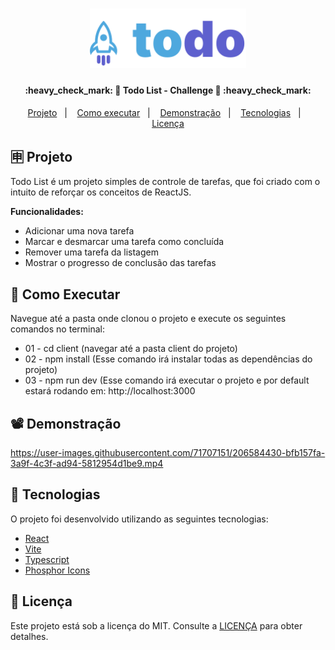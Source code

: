 <h1 align="center">
    <img alt="Todo Logo" title="#ToDoList" src=".github/logo.svg" width="250px" />
</h1>

<h4 align="center"> 
	:heavy_check_mark: 🚀 Todo List - Challenge 🚀 :heavy_check_mark:
</h4>

<p align="center">
  <a href="#-projeto">Projeto</a>&nbsp;&nbsp;&nbsp;|&nbsp;&nbsp;&nbsp;
  <a href="#-como-executar">Como executar</a>&nbsp;&nbsp;&nbsp;|&nbsp;&nbsp;&nbsp;
  <a href="#%EF%B8%8F-demonstração">Demonstração</a>&nbsp;&nbsp;&nbsp;|&nbsp;&nbsp;&nbsp;
  <a href="#-tecnologias">Tecnologias</a>&nbsp;&nbsp;&nbsp;|&nbsp;&nbsp;&nbsp;
  <a href="#memo-licença">Licença</a>
</p>

## 🈸 Projeto

Todo List é um projeto simples de controle de tarefas, que foi criado com o intuito de reforçar os conceitos de ReactJS.

<b>Funcionalidades:</b>
- Adicionar uma nova tarefa
- Marcar e desmarcar uma tarefa como concluída
- Remover uma tarefa da listagem
- Mostrar o progresso de conclusão das tarefas

## 🔧 Como Executar
Navegue até a pasta onde clonou o projeto e execute os seguintes comandos no terminal:
- 01 - cd client (navegar até a pasta client do projeto)
- 02 - npm install (Esse comando irá instalar todas as dependências do projeto)
- 03 - npm run dev (Esse comando irá executar o projeto e por default estará rodando em: http://localhost:3000

## 📽️ Demonstração


https://user-images.githubusercontent.com/71707151/206584430-bfb157fa-3a9f-4c3f-ad94-5812954d1be9.mp4




## 🚀 Tecnologias

O projeto foi desenvolvido utilizando as seguintes tecnologias:

- [React](https://reactjs.org)
- [Vite](https://vitejs.dev)
- [Typescript](https://www.typescriptlang.org)
- [Phosphor Icons](https://phosphoricons.com)

## :memo: Licença
Este projeto está sob a licença do MIT. Consulte a [LICENÇA](LICENSE) para obter detalhes.
